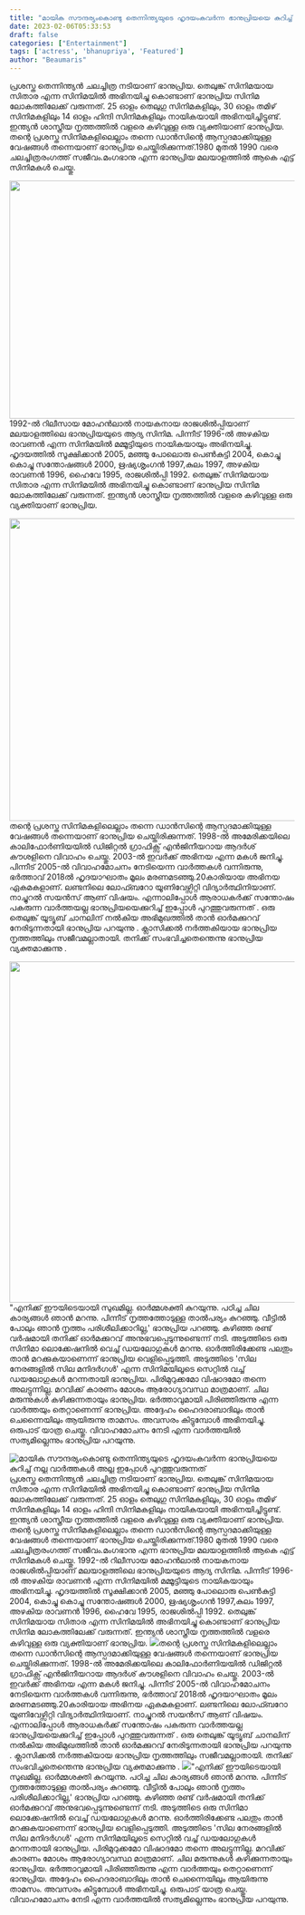 ```yaml
---
title: "മായിക സൗന്ദര്യംകൊണ്ടു തെന്നിന്ത്യയുടെ ഹൃദയംകവർന്ന ഭാനുപ്രിയയെ കുറിച്ച് നല്ല വാർത്തകൾ അല്ല ഇപ്പോൾ പുറത്തുവരുന്നത്"
date: 2023-02-06T05:33:53
draft: false
categories: ["Entertainment"]
tags: ['actress', 'bhanupriya', 'Featured']
author: "Beaumaris"
---
```


പ്രശസ്ത തെന്നിന്ത്യന്‍ ചലച്ചിത്ര നടിയാണ് ഭാനുപ്രിയ. തെലുങ്ക് സിനിമയായ സിതാര എന്ന സിനിമയിൽ അഭിനയിച്ചു കൊണ്ടാണ് ഭാനുപ്രിയ സിനിമ ലോകത്തിലേക്ക് വരുന്നത്. 25 ഓളം തെലുഗു സിനിമകളിലും, 30 ഓളം തമിഴ് സിനിമകളിലും 14 ഓളം ഹിന്ദി സിനിമകളിലും നായികയായി അഭിനയിച്ചിട്ടുണ്ട്. ഇന്ത്യൻ ശാസ്ത്രീയ നൃത്തത്തിൽ വളരെ കഴിവുള്ള ഒരു വ്യക്തിയാണ് ഭാനുപ്രിയ. തന്റെ പ്രശസ്ത സിനിമകളിലെല്ലാം തന്നെ ഡാൻസിന്റെ ആസ്പദമാക്കിയുള്ള വേഷങ്ങൾ തന്നെയാണ് ഭാനുപ്രിയ ചെയ്തിരിക്കുന്നത്.1980 മുതൽ 1990 വരെ ചലച്ചിത്രരംഗത്ത് സജീവം.മംഗഭാനു എന്ന ഭാനുപ്രിയ മലയാളത്തിൽ ആകെ എട്ട് സിനിമകൾ ചെയ്തു.

<img class="size-full wp-image-382359 aligncenter" src="https://cdn.boolokam.com/articles/2023/02/qq.jpg" alt="" width="700" height="420" />1992-ൽ റിലീസായ മോഹൻലാൽ നായകനായ രാജശിൽപ്പിയാണ് മലയാളത്തിലെ ഭാനുപ്രിയയുടെ ആദ്യ സിനിമ. പിന്നീട് 1996-ൽ അഴകിയ രാവണൻ എന്ന സിനിമയിൽ മമ്മൂട്ടിയുടെ നായികയായും അഭിനയിച്ചു. ഹൃദയത്തിൽ സൂക്ഷിക്കാൻ 2005, മഞ്ഞു പോലൊരു പെൺകുട്ടി 2004, കൊച്ചു കൊച്ചു സന്തോഷങ്ങൾ 2000, ഋഷ്യശൃംഗൻ 1997,കുലം 1997, അഴകിയ രാവണൻ 1996, ഹൈവേ 1995, രാജശിൽപ്പി 1992. തെലുങ്ക് സിനിമയായ സിതാര എന്ന സിനിമയിൽ അഭിനയിച്ചു കൊണ്ടാണ് ഭാനുപ്രിയ സിനിമ ലോകത്തിലേക്ക് വരുന്നത്. ഇന്ത്യൻ ശാസ്ത്രീയ നൃത്തത്തിൽ വളരെ കഴിവുള്ള ഒരു വ്യക്തിയാണ് ഭാനുപ്രിയ.

<img class="size-large wp-image-382357 aligncenter" src="https://cdn.boolokam.com/articles/2023/02/dqqqq-1024x683.jpg" alt="" width="800" height="534" />തന്റെ പ്രശസ്ത സിനിമകളിലെല്ലാം തന്നെ ഡാൻസിന്റെ ആസ്പദമാക്കിയുള്ള വേഷങ്ങൾ തന്നെയാണ് ഭാനുപ്രിയ ചെയ്തിരിക്കുന്നത്. 1998-ൽ അമേരിക്കയിലെ കാലിഫോർണിയയിൽ ഡിജിറ്റൽ ഗ്രാഫിക്സ് എൻജിനീയറായ ആദർശ് കൗശളിനെ വിവാഹം ചെയ്തു. 2003-ൽ ഇവർക്ക് അഭിനയ എന്ന മകൾ ജനിച്ചു. പിന്നീട് 2005-ൽ വിവാഹമോചനം നേടിയെന്ന വാർത്തകൾ വന്നിരുന്നു, ഭർത്താവ് 2018ൽ ഹൃദയാഘാതം മൂലം മരണമടഞ്ഞു.20കാരിയായ അഭിനയ ഏകമകളാണ്. ലണ്ടനിലെ ലോഫ്ബറോ യൂണിവേഴ്സിറ്റി വിദ്യാർത്ഥിനിയാണ്. നാച്ചുറൽ സയൻസ് ആണ് വിഷയം. എന്നാലിപ്പോൾ ആരാധകർക്ക് സന്തോഷം പകരുന്ന വാർത്തയല്ല ഭാനുപ്രിയയെക്കുറിച്ച് ഇപ്പോൾ പുറത്തുവരുന്നത് . ഒരു തെലുങ്ക് യൂട്യൂബ് ചാനലിന് നൽകിയ അഭിമുഖത്തിൽ താൻ ഓർമക്കുറവ് നേരിടുന്നതായി ഭാനുപ്രിയ പറയുന്നു . ക്ലാസിക്കൽ നർത്തകിയായ ഭാനുപ്രിയ നൃത്തത്തിലും സജീവമല്ലാതായി. തനിക്ക് സംഭവിച്ചതെന്തെന്നു ഭാനുപ്രിയ വ്യക്തമാക്കുന്നു .

<img class="size-full wp-image-382358 aligncenter" src="https://cdn.boolokam.com/articles/2023/02/fwf.jpg" alt="" width="600" height="602" />"എനിക്ക് ഈയിടെയായി സുഖമില്ല. ഓർമ്മശക്തി കുറയുന്നു. പഠിച്ച ചില കാര്യങ്ങൾ ഞാൻ മറന്നു. പിന്നീട് നൃത്തത്തോടുള്ള താൽപര്യം കുറഞ്ഞു. വീട്ടിൽ പോലും ഞാൻ നൃത്തം പരിശീലിക്കാറില്ല,' ഭാനുപ്രിയ പറഞ്ഞു. കഴിഞ്ഞ രണ്ട് വർഷമായി തനിക്ക് ഓർമക്കുറവ് അനുഭവപ്പെടുന്നുണ്ടെന്ന് നടി. അടുത്തിടെ ഒരു സിനിമാ ലൊക്കേഷനിൽ വെച്ച് ഡയലോഗുകൾ മറന്നു. ഓർത്തിരിക്കേണ്ട പലതും താൻ മറക്കുകയാണെന്ന് ഭാനുപ്രിയ വെളിപ്പെടുത്തി. അടുത്തിടെ 'സില നേരങ്ങളിൽ സില മനിദർഗൾ' എന്ന സിനിമയിലൂടെ സെറ്റിൽ വച്ച് ഡയലോഗുകൾ മറന്നതായി ഭാനുപ്രിയ. പിരിമുറുക്കമോ വിഷാദമോ തന്നെ അലട്ടുന്നില്ല. മറവിക്ക്‌ കാരണം മോശം ആരോഗ്യാവസ്ഥ മാത്രമാണ്. ചില മരുന്നുകൾ കഴിക്കുന്നതായും ഭാനുപ്രിയ. ഭർത്താവുമായി പിരിഞ്ഞിരുന്നു എന്ന വാർത്തയും തെറ്റാണെന്ന് ഭാനുപ്രിയ. അദ്ദേഹം ഹൈദരാബാദിലും താൻ ചെന്നൈയിലും ആയിരുന്നു താമസം. അവസരം കിട്ടുമ്പോൾ അഭിനയിച്ചു. ഒരുപാട് യാത്ര ചെയ്തു. വിവാഹമോചനം നേടി എന്ന വാർത്തയിൽ സത്യമില്ലെന്നും ഭാനുപ്രിയ പറയുന്നു.


![മായിക സൗന്ദര്യംകൊണ്ടു തെന്നിന്ത്യയുടെ ഹൃദയംകവർന്ന ഭാനുപ്രിയയെ കുറിച്ച് നല്ല വാർത്തകൾ അല്ല ഇപ്പോൾ പുറത്തുവരുന്നത്](https://cdn.boolokam.com/articles/2023/02/qq.jpg)പ്രശസ്ത തെന്നിന്ത്യന്‍ ചലച്ചിത്ര നടിയാണ് ഭാനുപ്രിയ. തെലുങ്ക് സിനിമയായ സിതാര എന്ന സിനിമയിൽ അഭിനയിച്ചു കൊണ്ടാണ് ഭാനുപ്രിയ സിനിമ ലോകത്തിലേക്ക് വരുന്നത്. 25 ഓളം തെലുഗു സിനിമകളിലും, 30 ഓളം തമിഴ് സിനിമകളിലും 14 ഓളം ഹിന്ദി സിനിമകളിലും നായികയായി അഭിനയിച്ചിട്ടുണ്ട്. ഇന്ത്യൻ ശാസ്ത്രീയ നൃത്തത്തിൽ വളരെ കഴിവുള്ള ഒരു വ്യക്തിയാണ് ഭാനുപ്രിയ. തന്റെ പ്രശസ്ത സിനിമകളിലെല്ലാം തന്നെ ഡാൻസിന്റെ ആസ്പദമാക്കിയുള്ള വേഷങ്ങൾ തന്നെയാണ് ഭാനുപ്രിയ ചെയ്തിരിക്കുന്നത്.1980 മുതൽ 1990 വരെ ചലച്ചിത്രരംഗത്ത് സജീവം.മംഗഭാനു എന്ന ഭാനുപ്രിയ മലയാളത്തിൽ ആകെ എട്ട് സിനിമകൾ ചെയ്തു. 1992-ൽ റിലീസായ മോഹൻലാൽ നായകനായ രാജശിൽപ്പിയാണ് മലയാളത്തിലെ ഭാനുപ്രിയയുടെ ആദ്യ സിനിമ. പിന്നീട് 1996-ൽ അഴകിയ രാവണൻ എന്ന സിനിമയിൽ മമ്മൂട്ടിയുടെ നായികയായും അഭിനയിച്ചു. ഹൃദയത്തിൽ സൂക്ഷിക്കാൻ 2005, മഞ്ഞു പോലൊരു പെൺകുട്ടി 2004, കൊച്ചു കൊച്ചു സന്തോഷങ്ങൾ 2000, ഋഷ്യശൃംഗൻ 1997,കുലം 1997, അഴകിയ രാവണൻ 1996, ഹൈവേ 1995, രാജശിൽപ്പി 1992. തെലുങ്ക് സിനിമയായ സിതാര എന്ന സിനിമയിൽ അഭിനയിച്ചു കൊണ്ടാണ് ഭാനുപ്രിയ സിനിമ ലോകത്തിലേക്ക് വരുന്നത്. ഇന്ത്യൻ ശാസ്ത്രീയ നൃത്തത്തിൽ വളരെ കഴിവുള്ള ഒരു വ്യക്തിയാണ് ഭാനുപ്രിയ. ![](https://cdn.boolokam.com/articles/2023/02/dqqqq-1024x683.jpg)തന്റെ പ്രശസ്ത സിനിമകളിലെല്ലാം തന്നെ ഡാൻസിന്റെ ആസ്പദമാക്കിയുള്ള വേഷങ്ങൾ തന്നെയാണ് ഭാനുപ്രിയ ചെയ്തിരിക്കുന്നത്. 1998-ൽ അമേരിക്കയിലെ കാലിഫോർണിയയിൽ ഡിജിറ്റൽ ഗ്രാഫിക്സ് എൻജിനീയറായ ആദർശ് കൗശളിനെ വിവാഹം ചെയ്തു. 2003-ൽ ഇവർക്ക് അഭിനയ എന്ന മകൾ ജനിച്ചു. പിന്നീട് 2005-ൽ വിവാഹമോചനം നേടിയെന്ന വാർത്തകൾ വന്നിരുന്നു, ഭർത്താവ് 2018ൽ ഹൃദയാഘാതം മൂലം മരണമടഞ്ഞു.20കാരിയായ അഭിനയ ഏകമകളാണ്. ലണ്ടനിലെ ലോഫ്ബറോ യൂണിവേഴ്സിറ്റി വിദ്യാർത്ഥിനിയാണ്. നാച്ചുറൽ സയൻസ് ആണ് വിഷയം. എന്നാലിപ്പോൾ ആരാധകർക്ക് സന്തോഷം പകരുന്ന വാർത്തയല്ല ഭാനുപ്രിയയെക്കുറിച്ച് ഇപ്പോൾ പുറത്തുവരുന്നത് . ഒരു തെലുങ്ക് യൂട്യൂബ് ചാനലിന് നൽകിയ അഭിമുഖത്തിൽ താൻ ഓർമക്കുറവ് നേരിടുന്നതായി ഭാനുപ്രിയ പറയുന്നു . ക്ലാസിക്കൽ നർത്തകിയായ ഭാനുപ്രിയ നൃത്തത്തിലും സജീവമല്ലാതായി. തനിക്ക് സംഭവിച്ചതെന്തെന്നു ഭാനുപ്രിയ വ്യക്തമാക്കുന്നു . ![](https://cdn.boolokam.com/articles/2023/02/fwf.jpg)"എനിക്ക് ഈയിടെയായി സുഖമില്ല. ഓർമ്മശക്തി കുറയുന്നു. പഠിച്ച ചില കാര്യങ്ങൾ ഞാൻ മറന്നു. പിന്നീട് നൃത്തത്തോടുള്ള താൽപര്യം കുറഞ്ഞു. വീട്ടിൽ പോലും ഞാൻ നൃത്തം പരിശീലിക്കാറില്ല,' ഭാനുപ്രിയ പറഞ്ഞു. കഴിഞ്ഞ രണ്ട് വർഷമായി തനിക്ക് ഓർമക്കുറവ് അനുഭവപ്പെടുന്നുണ്ടെന്ന് നടി. അടുത്തിടെ ഒരു സിനിമാ ലൊക്കേഷനിൽ വെച്ച് ഡയലോഗുകൾ മറന്നു. ഓർത്തിരിക്കേണ്ട പലതും താൻ മറക്കുകയാണെന്ന് ഭാനുപ്രിയ വെളിപ്പെടുത്തി. അടുത്തിടെ 'സില നേരങ്ങളിൽ സില മനിദർഗൾ' എന്ന സിനിമയിലൂടെ സെറ്റിൽ വച്ച് ഡയലോഗുകൾ മറന്നതായി ഭാനുപ്രിയ. പിരിമുറുക്കമോ വിഷാദമോ തന്നെ അലട്ടുന്നില്ല. മറവിക്ക്‌ കാരണം മോശം ആരോഗ്യാവസ്ഥ മാത്രമാണ്. ചില മരുന്നുകൾ കഴിക്കുന്നതായും ഭാനുപ്രിയ. ഭർത്താവുമായി പിരിഞ്ഞിരുന്നു എന്ന വാർത്തയും തെറ്റാണെന്ന് ഭാനുപ്രിയ. അദ്ദേഹം ഹൈദരാബാദിലും താൻ ചെന്നൈയിലും ആയിരുന്നു താമസം. അവസരം കിട്ടുമ്പോൾ അഭിനയിച്ചു. ഒരുപാട് യാത്ര ചെയ്തു. വിവാഹമോചനം നേടി എന്ന വാർത്തയിൽ സത്യമില്ലെന്നും ഭാനുപ്രിയ പറയുന്നു.
